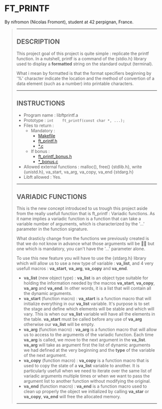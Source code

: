
# FT_PRINTF

By nifromon (Nicolas Fromont), student at 42 perpignan, France.
> ---
>
> ## DESCRIPTION
>
> This project goal of this project is quite simple : replicate the printf function. In a nutshell, printf is a command of the {stdio.h} library used to display a **formatted** string on the standard output (terminal).
>
> What i mean by formatted is that the format specifiers beginning by '%' character indicate the location and the method of convertion of a data element (such as a number) into printable characters.
>
> ---
>
> ## INSTRUCTIONS
>
> - Program name : libftprintf.a
> - Prototype : `int    ft_printf(const char *, ...);`
> - Files to return :
>   - Mandatory :
>     - [Makefile](ft_printf/Makefile)
>     - [ft_printf.h](ft_printf/mandatory/headers/ft_printf.h)
>     - [*.c](ft_printf/mandatory/src/)
>   - If bonus :
>     - [ft_printf_bonus.h](ft_printf/bonus/headers_bonus/ft_printf_bonus.h)
>     - [*_bonus.c](ft_printf/bonus/src_bonus/)
> - Allowed external functions : malloc(), free() {stdlib.h}, write {unistd.h}, va_start, va_arg, va_copy, va_end {stdarg.h}
> - Libft allowed : Yes.
>
> ---
>
> ## VARIADIC FUNCTIONS
> 
> This is the new concept introduced to us trough this project aside from the really usefull function that is ft_printf : Variadic functions. As it name implies a variadic function is a function that can take a variable number of arguments, which is characterized by the '...' parameter in the function signature.
>
> What drasticly change from the functions we previously created is that we do not know in advance what those arguments will be 🤷‍♂️ but one which is mandatory, you can't have the '...' parameter alone.
>
> To use this new feature you will have to use the {stdarg.h} library which will allow us to use a new type of variable : **va_list**, and 4 very usefull macros : **va_start**, **va_arg**, **va_copy** and **va_end**.
>
> - **va_list** (new object type) : **va_list** is an object type suitable for holding the information needed by the macros **va_start**, **va_copy**, **va_arg** and **va_end**. In other words, it is a list that will contain all the dynamic arguments.
> - **va_start** (function macro) : **va_start** is a function macro that will initialize everything in our **va_list** variable. It's purpose is to set the stage and define which elements will be stable and which will vary. This is when our **va_list** variable will have all the elements in the table. **va_start** must be called before any use of **va_arg** otherwise our **va_list** will be empty.
> - **va_arg** (function macro) : **va_arg** is a function macro that will allow us to access to the arguments of the variadic function. Each time **va_arg** is called, we move to the next argument in the **va_list**. **va_arg** will take as argument first the list of dynamic arguments we had defined at the very beginning and the **type** of the variable of the next argument.
> - **va_copy** (function macro) : **va_copy** is a function macro that is used to copy the state of a **va_list** variable to another. It is particularly usefull when we need to iterate over the same list of variadic arguments multiple times or when we want to pass the argument list to another function without modifying the original.
> - **va_end** (function macro) : **va_end** is a function macro used to clean up properly the object we initialized by calling **va_star** or **va_copy**, **va_end** will free the allocated memory.
>
> ---
>